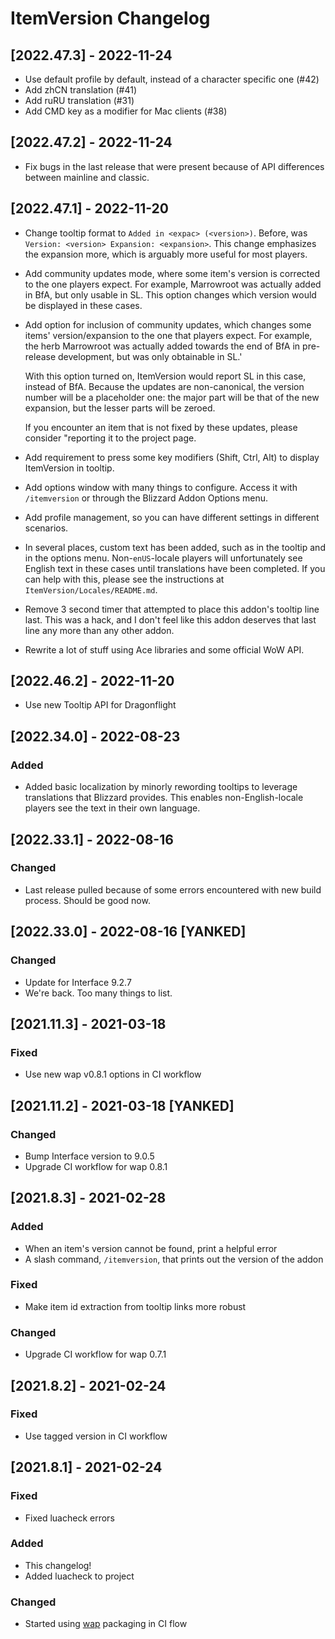 # ItemVersion Changelog

## [2022.47.3] - 2022-11-24

- Use default profile by default, instead of a character specific one (#42)
- Add zhCN translation (#41)
- Add ruRU translation (#31)
- Add CMD key as a modifier for Mac clients (#38)

## [2022.47.2] - 2022-11-24

- Fix bugs in the last release that were present because of API differences between mainline and
  classic.

## [2022.47.1] - 2022-11-20

- Change tooltip format to `Added in <expac> (<version>)`. Before, was
  `Version: <version> Expansion: <expansion>`. This change emphasizes the expansion more, which is
  arguably more useful for most players.

- Add community updates mode, where some item's version is corrected to the one players
  expect. For example, Marrowroot was actually added in BfA, but only usable in SL. This option
  changes which version would be displayed in these cases.

- Add option for inclusion of community updates, which changes some items' version/expansion to the
  one that players expect. For example, the herb Marrowroot was actually added towards the end of
  BfA in pre-release development, but was only obtainable in SL.'

  With this option turned on, ItemVersion would report SL in this case, instead of BfA. Because the
  updates are non-canonical, the version number will be a placeholder one: the major part will be
  that of the new expansion, but the lesser parts will be zeroed.

  If you encounter an item that is not fixed by these updates, please consider "reporting it to the
  project page.

- Add requirement to press some key modifiers (Shift, Ctrl, Alt) to display ItemVersion in tooltip.

- Add options window with many things to configure. Access it with `/itemversion` or through the
  Blizzard Addon Options menu.

- Add profile management, so you can have different settings in different scenarios.

- In several places, custom text has been added, such as in the tooltip and in the options menu.
  Non-`enUS`-locale players will unfortunately see English text in these cases until translations
  have been completed. If you can help with this, please see the instructions at
  `ItemVersion/Locales/README.md`.

- Remove 3 second timer that attempted to place this addon's tooltip line last. This was a hack,
  and I don't feel like this addon deserves that last line any more than any other addon.

- Rewrite a lot of stuff using Ace libraries and some official WoW API.

## [2022.46.2] - 2022-11-20

- Use new Tooltip API for Dragonflight

## [2022.34.0] - 2022-08-23

### Added

- Added basic localization by minorly rewording tooltips to leverage translations that Blizzard
  provides. This enables non-English-locale players see the text in their own language.

## [2022.33.1] - 2022-08-16

### Changed

- Last release pulled because of some errors encountered with new build process. Should be good now.

## [2022.33.0] - 2022-08-16 [YANKED]

### Changed

- Update for Interface 9.2.7
- We're back. Too many things to list.

## [2021.11.3] - 2021-03-18

### Fixed

- Use new wap v0.8.1 options in CI workflow

## [2021.11.2] - 2021-03-18 [YANKED]

### Changed

- Bump Interface version to 9.0.5
- Upgrade CI workflow for wap 0.8.1

## [2021.8.3] - 2021-02-28

### Added

- When an item's version cannot be found, print a helpful error
- A slash command, `/itemversion`, that prints out the version of the addon

### Fixed

- Make item id extraction from tooltip links more robust

### Changed

- Upgrade CI workflow for wap 0.7.1

## [2021.8.2] - 2021-02-24

### Fixed

- Use tagged version in CI workflow

## [2021.8.1] - 2021-02-24

### Fixed

- Fixed luacheck errors

### Added

- This changelog!
- Added luacheck to project

### Changed

- Started using [wap](https://github.com/t-mart/wap) packaging in CI flow
